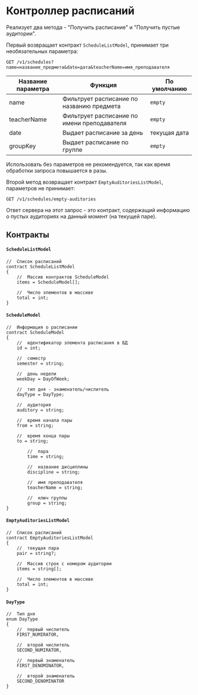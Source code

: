 # Контроллер расписаний

Реализует два метода - "Получить расписание" и "Получить пустые аудитории".

Первый возвращает контракт `ScheduleListModel`, принимает три необязательных параметра:

```http
GET /v1/schedules?name=название_предмета&date=дата&teacherName=имя_преподавателя
```

| Название параметра | Функция                                     | По умолчанию |
| ------------------ | ------------------------------------------- | ------------ |
| name               | Фильтрует расписание по названию предмета   | `empty`      |
| teacherName        | Фильтрует расписание по имени преподавателя | `empty`      |
| date               | Выдает расписание за день                   | текущая дата |
| groupKey           | Выдает расписание по группе                 | `empty`      |

Использовать без параметров не рекомендуется, так как время обработки запроса повышается в разы.

Второй метод возвращает контракт `EmptyAuditoriesListModel`, параметров не принимает:

```http
GET /v1/schedules/empty-auditories
```

Ответ сервера на этот запрос - это контракт, содержащий информацию о пустых аудиториях на данный момент (на текущей паре).

## Контракты

#### `ScheduleListModel`

```apl
//	Список расписаний
contract ScheduleListModel
{
	//	Массив контрактов ScheduleModel
	items = ScheduleModel[];
	
	//	Число элементов в массиве
	total = int;
}
```

#### `ScheduleModel`

```apl
//	Информация о расписании
contract ScheduleModel
{
	//	идентификатор элемента расписания в БД
	id = int;
	
	//	семестр
	semester = string;
	
	//	день недели
	weekDay = DayOfWeek;
	
	//	тип дня - знаменатель/числитель
	dayType = DayType;
	
	//	аудитория
	auditory = string;
	
	//	время начала пары
	from = string;
	
	//	время конца пары
	to = string;
    
        //	пара
        time = string;

        //	название дисциплины
        discipline = string;

        //	имя преподавателя
        teacherName = string;

        //	ключ группы
        group = string;
}
```

#### `EmptyAuditoriesListModel`

```apl
//	Список расписаний
contract EmptyAuditoriesListModel
{
	//	текущая пара
	pair = string?;

	//	Массив строк с номером аудитории
	items = string[];
	
	//	Число элементов в массиве
	total = int;
}
```

#### `DayType`

```apl
//	Тип дня
enum DayType 
{
	//	первый числитель
	FIRST_NUMIRATOR,
	
	//	второй числитель
	SECOND_NUMIRATOR,
	
	//	первый знаменатель
	FIRST_DENOMINATOR,
	
	//	второй знаменатель
	SECOND_DENOMINATOR
}
```
